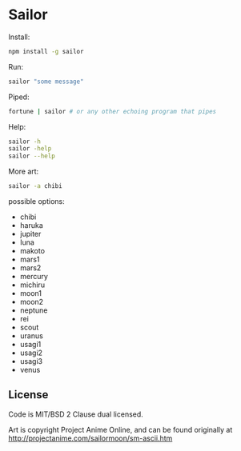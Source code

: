 # Sailor

Install: 
```bash
npm install -g sailor
```

Run:
```bash
sailor "some message"
```

Piped:
```bash
fortune | sailor # or any other echoing program that pipes
```

Help:
```bash
sailor -h
sailor -help
sailor --help
```

More art:
```bash
sailor -a chibi
```
possible options:
- chibi
- haruka
- jupiter
- luna
- makoto
- mars1
- mars2
- mercury
- michiru
- moon1
- moon2
- neptune
- rei
- scout
- uranus
- usagi1
- usagi2
- usagi3
- venus

## License

Code is MIT/BSD 2 Clause dual licensed.

Art is copyright Project Anime Online, and can be found originally at
http://projectanime.com/sailormoon/sm-ascii.htm
